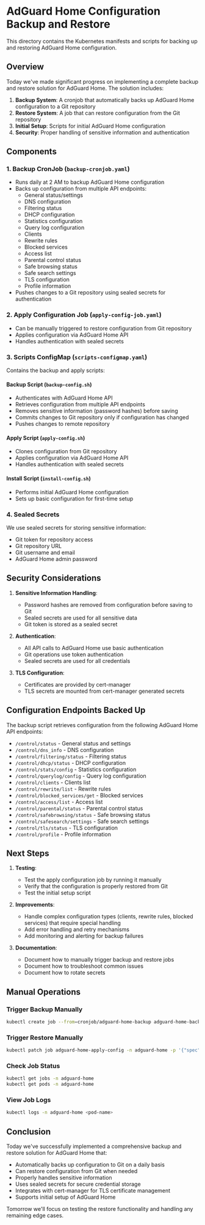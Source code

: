 # AdGuard Home Configuration Backup and Restore

This directory contains the Kubernetes manifests and scripts for backing up and restoring AdGuard Home configuration.

## Overview

Today we've made significant progress on implementing a complete backup and restore solution for AdGuard Home. The solution includes:

1. **Backup System**: A cronjob that automatically backs up AdGuard Home configuration to a Git repository
2. **Restore System**: A job that can restore configuration from the Git repository
3. **Initial Setup**: Scripts for initial AdGuard Home configuration
4. **Security**: Proper handling of sensitive information and authentication

## Components

### 1. Backup CronJob (`backup-cronjob.yaml`)
- Runs daily at 2 AM to backup AdGuard Home configuration
- Backs up configuration from multiple API endpoints:
  - General status/settings
  - DNS configuration
  - Filtering status
  - DHCP configuration
  - Statistics configuration
  - Query log configuration
  - Clients
  - Rewrite rules
  - Blocked services
  - Access list
  - Parental control status
  - Safe browsing status
  - Safe search settings
  - TLS configuration
  - Profile information
- Pushes changes to a Git repository using sealed secrets for authentication

### 2. Apply Configuration Job (`apply-config-job.yaml`)
- Can be manually triggered to restore configuration from Git repository
- Applies configuration via AdGuard Home API
- Handles authentication with sealed secrets

### 3. Scripts ConfigMap (`scripts-configmap.yaml`)
Contains the backup and apply scripts:

#### Backup Script (`backup-config.sh`)
- Authenticates with AdGuard Home API
- Retrieves configuration from multiple API endpoints
- Removes sensitive information (password hashes) before saving
- Commits changes to Git repository only if configuration has changed
- Pushes changes to remote repository

#### Apply Script (`apply-config.sh`)
- Clones configuration from Git repository
- Applies configuration via AdGuard Home API
- Handles authentication with sealed secrets

#### Install Script (`install-config.sh`)
- Performs initial AdGuard Home configuration
- Sets up basic configuration for first-time setup

### 4. Sealed Secrets
We use sealed secrets for storing sensitive information:
- Git token for repository access
- Git repository URL
- Git username and email
- AdGuard Home admin password

## Security Considerations

1. **Sensitive Information Handling**: 
   - Password hashes are removed from configuration before saving to Git
   - Sealed secrets are used for all sensitive data
   - Git token is stored as a sealed secret

2. **Authentication**:
   - All API calls to AdGuard Home use basic authentication
   - Git operations use token authentication
   - Sealed secrets are used for all credentials

3. **TLS Configuration**:
   - Certificates are provided by cert-manager
   - TLS secrets are mounted from cert-manager generated secrets

## Configuration Endpoints Backed Up

The backup script retrieves configuration from the following AdGuard Home API endpoints:
- `/control/status` - General status and settings
- `/control/dns_info` - DNS configuration
- `/control/filtering/status` - Filtering status
- `/control/dhcp/status` - DHCP configuration
- `/control/stats/config` - Statistics configuration
- `/control/querylog/config` - Query log configuration
- `/control/clients` - Clients list
- `/control/rewrite/list` - Rewrite rules
- `/control/blocked_services/get` - Blocked services
- `/control/access/list` - Access list
- `/control/parental/status` - Parental control status
- `/control/safebrowsing/status` - Safe browsing status
- `/control/safesearch/settings` - Safe search settings
- `/control/tls/status` - TLS configuration
- `/control/profile` - Profile information

## Next Steps

1. **Testing**: 
   - Test the apply configuration job by running it manually
   - Verify that the configuration is properly restored from Git
   - Test the initial setup script

2. **Improvements**:
   - Handle complex configuration types (clients, rewrite rules, blocked services) that require special handling
   - Add error handling and retry mechanisms
   - Add monitoring and alerting for backup failures

3. **Documentation**:
   - Document how to manually trigger backup and restore jobs
   - Document how to troubleshoot common issues
   - Document how to rotate secrets

## Manual Operations

### Trigger Backup Manually
```bash
kubectl create job --from=cronjob/adguard-home-backup adguard-home-backup-manual -n adguard-home
```

### Trigger Restore Manually
```bash
kubectl patch job adguard-home-apply-config -n adguard-home -p '{"spec":{"suspend":false}}'
```

### Check Job Status
```bash
kubectl get jobs -n adguard-home
kubectl get pods -n adguard-home
```

### View Job Logs
```bash
kubectl logs -n adguard-home <pod-name>
```

## Conclusion

Today we've successfully implemented a comprehensive backup and restore solution for AdGuard Home that:
- Automatically backs up configuration to Git on a daily basis
- Can restore configuration from Git when needed
- Properly handles sensitive information
- Uses sealed secrets for secure credential storage
- Integrates with cert-manager for TLS certificate management
- Supports initial setup of AdGuard Home

Tomorrow we'll focus on testing the restore functionality and handling any remaining edge cases.